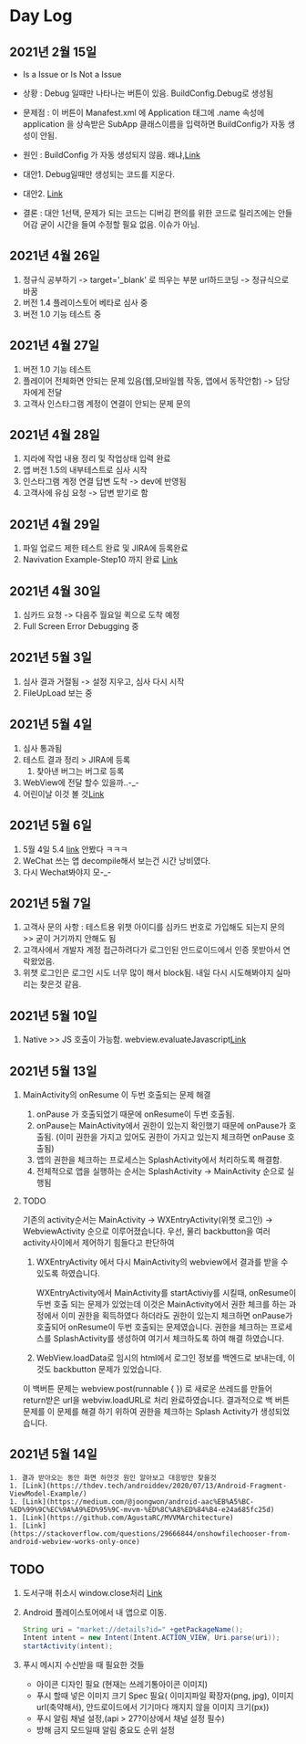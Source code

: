 # Day Log

## 2021년 2월 15일

* Is a Issue or Is Not a Issue

* 상황 : Debug 일때만 나타나는 버튼이 있음. BuildConfig.Debug로 생성됨

* 문제점 : 이 버튼이 Manafest.xml 에 Application 태그에 .name 속성에 application 을 상속받은 SubApp 클래스이름을 입력하면 BuildConfig가 자동 생성이 안됨.

* 원인 : BuildConfig 가 자동 생성되지 않음. 왜냐,[Link](https://developer.android.com/studio/releases/gradle-plugin#version_properties_removed_from_buildconfig_class_in_library_projects)

* 대안1. Debug일때만 생성되는 코드를 지운다.
* 대안2. [Link](https://ichi.pro/ko/android-modyul-eseo-buildconfig-saengseong-jungji-138001015316721)

* 결론 : 대안 1선택, 문제가 되는 코드는 디버깅 편의를 위한 코드로 릴리즈에는 안들어감 굳이 시간을 들여 수정할 필요 없음. 이슈가 아님.

## 2021년 4월 26일

1. 정규식 공부하기 -> target='_blank' 로 띄우는 부분 url하드코딩 -> 정규식으로 바꿈
1. 버전 1.4 플레이스토어 베타로 심사 중
1. 버전 1.0 기능 테스트 중

## 2021년 4월 27일

1. 버전 1.0 기능 테스트
1. 플레이어 전체화면 안되는 문제 있음(웹,모바일웹 작동, 앱에서 동작안함) -> 담당자에게 전달
1. 고객사 인스타그램 계정이 연결이 안되는 문제 문의

## 2021년 4월 28일

1. 지라에 작업 내용 정리 및 작업상태 입력 완료
1. 앱 버전 1.5의 내부테스트로 심사 시작
1. 인스타그램 계정 연결 답변 도착 -> dev에 반영됨
1. 고객사에 유심 요청 -> 답변 받기로 함

## 2021년 4월 29일

1. 파일 업로드 제한 테스트 완료 및 JIRA에 등록완료
1. Navivation Example-Step10 까지 완료 [Link](https://developer.android.com/codelabs/kotlin-android-training-add-navigation/index.html#9)

## 2021년 4월 30일

1. 심카드 요청 -> 다음주 월요일 퀵으로 도착 예정
1. Full Screen Error Debugging 중

## 2021년 5월 3일

1. 심사 결과 거절됨 -> 설정 지우고, 심사 다시 시작
1. FileUpLoad 보는 중

## 2021년 5월 4일

1. 심사 통과됨
1. 테스트 결과 정리 > JIRA에 등록
    1. 찾아낸 버그는 버그로 등록
1. WebView에 전달 할수 있을까..-_-
1. 어린이날 이것 볼 것[Link](https://github.com/rohitpsoman/Android-Kotlin-MVVM-Navigation-Room-Coroutines-Databinding.git)

## 2021년 5월 6일

1. 5월 4일 5.4 [link](https://github.com/rohitpsoman/Android-Kotlin-MVVM-Navigation-Room-Coroutines-Databinding.git) 안봤다 ㅋㅋㅋ
1. WeChat 쓰는 앱 decompile해서 보는건 시간 낭비였다.
1. 다시 Wechat봐야지 모-_-

## 2021년 5월 7일

1. 고객사 문의 사항 : 테스트용 위챗 아이디를 심카드 번호로 가입해도 되는지 문의 >> 굳이 거기까지 안해도 됨
1. 고객사에서 개발자 계정 접근하려다가 로그인된 안드로이드에서 인증 못받아서 연락왔었음.
1. 위챗 로그인은 로그인 시도 너무 많이 해서 block됨. 내일 다시 시도해봐야지 실마리는 찾은것 같음.

## 2021년 5월 10일

1. Native >> JS 호출이 가능함. webview.evaluateJavascript[Link](https://g-y-e-o-m.tistory.com/28)

## 2021년 5월 13일

1. MainActivity의 onResume 이 두번 호출되는 문제 해결
    1. onPause 가 호출되었기 때문에 onResume이 두번 호출됨.
    1. onPause는 MainActivity에서 권한이 있는지 확인했기 때문에 onPause가 호출됨. (이미 권한을 가지고 있어도 권한이 가지고 있는지 체크하면 onPause 호출됨)
    1. 앱의 권한을 체크하는 프로세스는 SplashActivity에서 처리하도록 해결함.
    1. 전체적으로 앱을 실행하는 순서는 SplashActivity -> MainActivity 순으로 실행됨

1. TODO

    기존의 activity순서는 MainActivity -> WXEntryActivity(위챗 로그인) -> WebviewActivity 순으로 이루어졌습니다.
    우선, 물리 backbutton을 여러 activity사이에서 제어하기 힘들다고 판단하여 

    1. WXEntryActivity 에서 다시 MainActivity의 webview에서 결과를 받을 수 있도록 하였습니다.

        WXEntryActivity에서 MainActivity를 startActiviy를 시킬때, onResume이 두번 호출 되는 문제가 있었는데
        이것은 MainActivity에서 권한 체크를 하는 과정에서 이미 권한을 획득하였다 하더라도 권한이 있는지 체크하면 onPause가 호출되어 onResume이 두번 호출되는 문제였습니다.
        권한을 체크하는 프로세스를 SplashActivity를 생성하여 여기서 체크하도록 하여 해결 하였습니다.
    2. WebView.loadData로 임시의 html에서 로그인 정보를 백엔드로 보내는데, 이것도 backbutton 문제가 있었습니다.

    이 백버튼 문제는 webview.post(runnable { }) 로 새로운 쓰레드를 만들어 return받은 url을 webviw.loadURL로 처리 완료하였습니다.
    결과적으로 백 버튼 문제를 이 문제를 해결 하기 위하여 권한을 체크하는 Splash Activity가 생성되었습니다. 

## 2021년 5월 14일

    1. 결과 받아오는 동안 화면 하얀것 원인 알아보고 대응방안 찾을것
    1. [Link](https://thdev.tech/androiddev/2020/07/13/Android-Fragment-ViewModel-Example/)
    1. [Link](https://medium.com/@joongwon/android-aac%EB%A5%BC-%ED%99%9C%EC%9A%A9%ED%95%9C-mvvm-%ED%8C%A8%ED%84%B4-e24a685fc25d)
    1. [Link](https://github.com/AgustaRC/MVVMArchitecture)
    1. [Link](https://stackoverflow.com/questions/29666844/onshowfilechooser-from-android-webview-works-only-once)

## TODO

1. 도서구매 취소시 window.close처리 [Link](<https://holika.tistory.com/m/entry/내-맘대로-정리한-안드로이드-WebView에서-windowclose-이벤트-받아서-창-닫기>)

1. Android 플레이스토어에서 내 앱으로 이동.

    ```java
    String uri = "market://details?id=" +getPackageName();
    Intent intent = new Intent(Intent.ACTION_VIEW, Uri.parse(uri));
    startActivity(intent);
    ```

1. 푸시 메시지 수신받을 때 필요한 것들
    * 아이콘 디자인 필요 (현재는 쓰레기통아이콘 이미지)
    * 푸시 할때 넣은 이미지 크기 Spec 필요( 이미지파일 확장자(png, jpg), 이미지 url(축약해서), 안드로이드에서 기기마다 깨지지 않을 이미지 크기(px))
    * 푸시 알림 채널 설정,(api > 27?이상에서 채널 설정 필수)
    * 방해 금지 모드일때 알림 중요도 순위 설정
